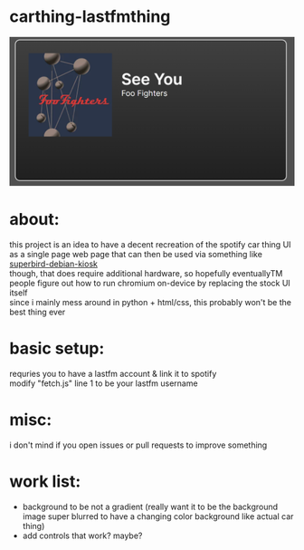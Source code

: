 # carthing-lastfmthing
![Example image, showing See You by Foo Fighters playing](/files/example.png)
# about:
this project is an idea to have a decent recreation of the spotify car thing UI as a single page web page that can then be used via something like [superbird-debian-kiosk](https://github.com/bishopdynamics/superbird-debian-kiosk)  
though, that does require additional hardware, so hopefully eventuallyTM people figure out how to run chromium on-device by replacing the stock UI itself  
since i mainly mess around in python + html/css, this probably won't be the best thing ever
# basic setup:
requries you to have a lastfm account & link it to spotify  
modify "fetch.js" line 1 to be your lastfm username
# misc:
i don't mind if you open issues or pull requests to improve something
# work list:
- background to be not a gradient (really want it to be the background image super blurred to have a changing color background like actual car thing)
- add controls that work? maybe?